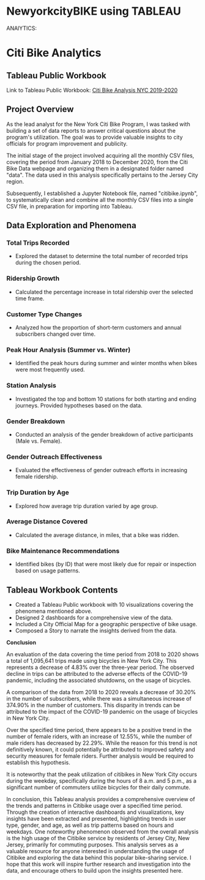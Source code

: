 # NewyorkcityBIKE using TABLEAU

ANAlYTICS: 

# Citi Bike Analytics

## Tableau Public Workbook
Link to Tableau Public Workbook: [Citi Bike Analysis NYC 2019-2020](https://public.tableau.com/app/profile/mauricio.andrews/viz/CitiBikeProgram_16981091046690/GendervsAge)

## Project Overview

As the lead analyst for the New York Citi Bike Program, I was tasked with building a set of data reports to answer critical questions about the program's utilization. The goal was to provide valuable insights to city officials for program improvement and publicity.

The initial stage of the project involved acquiring all the monthly CSV files, covering the period from January 2018 to December 2020, from the Citi Bike Data webpage and organizing them in a designated folder named "data". The data used in this analysis specifically pertains to the Jersey City region.

Subsequently, I established a Jupyter Notebook file, named "citibike.ipynb", to systematically clean and combine all the monthly CSV files into a single CSV file, in preparation for importing into Tableau.

## Data Exploration and Phenomena

### Total Trips Recorded
- Explored the dataset to determine the total number of recorded trips during the chosen period.

### Ridership Growth
- Calculated the percentage increase in total ridership over the selected time frame.

### Customer Type Changes
- Analyzed how the proportion of short-term customers and annual subscribers changed over time.

### Peak Hour Analysis (Summer vs. Winter)
- Identified the peak hours during summer and winter months when bikes were most frequently used.

### Station Analysis
- Investigated the top and bottom 10 stations for both starting and ending journeys. Provided hypotheses based on the data.

### Gender Breakdown
- Conducted an analysis of the gender breakdown of active participants (Male vs. Female).

### Gender Outreach Effectiveness
- Evaluated the effectiveness of gender outreach efforts in increasing female ridership.

### Trip Duration by Age
- Explored how average trip duration varied by age group.

### Average Distance Covered
- Calculated the average distance, in miles, that a bike was ridden.

### Bike Maintenance Recommendations
- Identified bikes (by ID) that were most likely due for repair or inspection based on usage patterns.

## Tableau Workbook Contents

- Created a Tableau Public workbook with 10 visualizations covering the phenomena mentioned above.
- Designed 2 dashboards for a comprehensive view of the data.
- Included a City Official Map for a geographic perspective of bike usage.
- Composed a Story to narrate the insights derived from the data.

**Conclusion**

An evaluation of the data covering the time period from 2018 to 2020 shows a total of 1,095,641 trips made using bicycles in New York City. This represents a decrease of 4.83% over the three-year period. The observed decline in trips can be attributed to the adverse effects of the COVID-19 pandemic, including the associated shutdowns, on the usage of bicycles.

A comparison of the data from 2018 to 2020 reveals a decrease of 30.20% in the number of subscribers, while there was a simultaneous increase of 374.90% in the number of customers. This disparity in trends can be attributed to the impact of the COVID-19 pandemic on the usage of bicycles in New York City.

Over the specified time period, there appears to be a positive trend in the number of female riders, with an increase of 12.55%, while the number of male riders has decreased by 22.29%. While the reason for this trend is not definitively known, it could potentially be attributed to improved safety and security measures for female riders. Further analysis would be required to establish this hypothesis.

It is noteworthy that the peak utilization of citibikes in New York City occurs during the weekday, specifically during the hours of 8 a.m. and 5 p.m., as a significant number of commuters utilize bicycles for their daily commute.

In conclusion, this Tableau analysis provides a comprehensive overview of the trends and patterns in Citibike usage over a specified time period. Through the creation of interactive dashboards and visualizations, key insights have been extracted and presented, highlighting trends in user type, gender, and age, as well as trip patterns based on hours and weekdays. One noteworthy phenomenon observed from the overall analysis is the high usage of the Citibike service by residents of Jersey City, New Jersey, primarily for commuting purposes. This analysis serves as a valuable resource for anyone interested in understanding the usage of Citibike and exploring the data behind this popular bike-sharing service. I hope that this work will inspire further research and investigation into the data, and encourage others to build upon the insights presented here.

